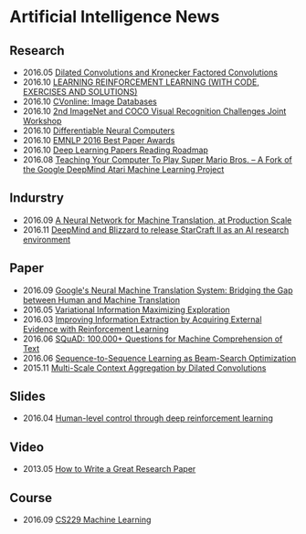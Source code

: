 # Artificial Intelligence News

## Research
* 2016.05 [Dilated Convolutions and Kronecker Factored Convolutions](http://www.inference.vc/dilated-convolutions-and-kronecker-factorisation/)
* 2016.10 [LEARNING REINFORCEMENT LEARNING (WITH CODE, EXERCISES AND SOLUTIONS)](http://www.wildml.com/2016/10/learning-reinforcement-learning/?from=timeline&isappinstalled=0)
* 2016.10 [CVonline: Image Databases](http://homepages.inf.ed.ac.uk/rbf/CVonline/Imagedbase.htm)
* 2016.10 [2nd ImageNet and COCO Visual Recognition Challenges Joint Workshop](http://image-net.org/challenges/ilsvrc+coco2016)
* 2016.10 [Differentiable Neural Computers](https://deepmind.com/blog/differentiable-neural-computers/)
* 2016.10 [EMNLP 2016 Best Paper Awards](http://www.emnlp2016.net/best-papers.html)
* 2016.10 [Deep Learning Papers Reading Roadmap](https://github.com/songrotek/Deep-Learning-Papers-Reading-Roadmap/blob/master/README.md)
* 2016.08 [Teaching Your Computer To Play Super Mario Bros. – A Fork of the Google DeepMind Atari Machine Learning Project](http://www.ehrenbrav.com/2016/08/teaching-your-computer-to-play-super-mario-bros-a-fork-of-the-google-deepmind-atari-machine-learning-project/)

## Indurstry
* 2016.09 [A Neural Network for Machine Translation, at Production Scale](https://research.googleblog.com/2016/09/a-neural-network-for-machine.html)
* 2016.11 [DeepMind and Blizzard to release StarCraft II as an AI research environment](https://deepmind.com/blog/deepmind-and-blizzard-release-starcraft-ii-ai-research-environment/)

## Paper
* 2016.09 [Google's Neural Machine Translation System: Bridging the Gap between Human and Machine Translation](https://arxiv.org/abs/1609.08144)
* 2016.05 [Variational Information Maximizing Exploration](https://arxiv.org/abs/1605.09674)
* 2016.03 [Improving Information Extraction by Acquiring External Evidence with Reinforcement Learning](https://arxiv.org/abs/1603.07954)
* 2016.06 [SQuAD: 100,000+ Questions for Machine Comprehension of Text](https://arxiv.org/abs/1606.05250)
* 2016.06 [Sequence-to-Sequence Learning as Beam-Search Optimization](https://arxiv.org/abs/1606.02960)
* 2015.11 [Multi-Scale Context Aggregation by Dilated Convolutions](https://arxiv.org/abs/1511.07122)

## Slides
* 2016.04 [Human-level control through deep reinforcement learning](http://ir.hit.edu.cn/~jguo/docs/notes/dqn-atari.pdf)

## Video
* 2013.05 [How to Write a Great Research Paper](https://www.youtube.com/watch?v=g3dkRsTqdDA)

## Course
* 2016.09 [CS229 Machine Learning](http://cs229.stanford.edu/)
